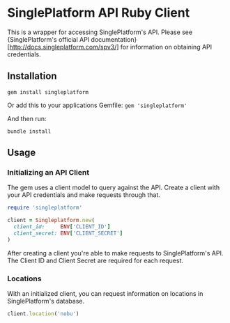 # SinglePlatform API Ruby Client
This is a wrapper for accessing SinglePlatform's API. Please see {SinglePlatform's official API documentation}[http://docs.singleplatform.com/spv3/] for information on obtaining API credentials.

## Installation
```gem install singleplatform```

Or add this to your applications Gemfile:
```gem 'singleplatform'```

And then run:

```bundle install```

## Usage
### Initializing an API Client
The gem uses a client model to query against the API. Create a client with your API credentials and make requests through that.

```ruby
require 'singleplatform'

client = Singleplatform.new(
  client_id:     ENV['CLIENT_ID']
  client_secret: ENV['CLIENT_SECRET']
)
```

After creating a client you're able to make requests to SinglePlatform's API. The Client ID and Client Secret are required for each request.

### Locations
With an initialized client, you can request information on locations in SinglePlatform's database.

```ruby
client.location('nobu')
```